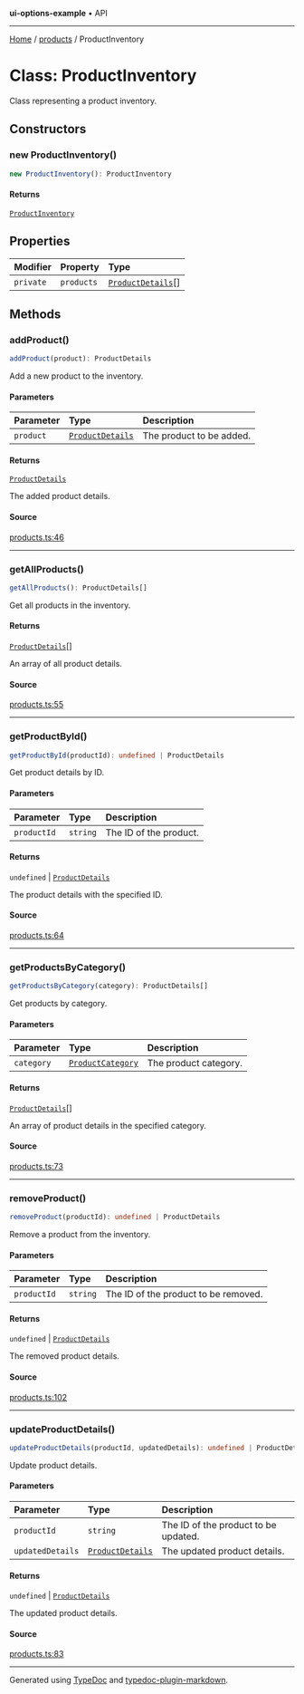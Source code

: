 **ui-options-example** • API

***

[Home](../../README.md) / [products](../README.md) / ProductInventory

# Class: ProductInventory

Class representing a product inventory.

## Constructors

### new ProductInventory()

```ts
new ProductInventory(): ProductInventory
```

#### Returns

[`ProductInventory`](ProductInventory.md)

## Properties

| Modifier | Property | Type |
| :------ | :------ | :------ |
| `private` | `products` | [`ProductDetails`](../interfaces/ProductDetails.md)[] |

## Methods

### addProduct()

```ts
addProduct(product): ProductDetails
```

Add a new product to the inventory.

#### Parameters

| Parameter | Type | Description |
| :------ | :------ | :------ |
| `product` | [`ProductDetails`](../interfaces/ProductDetails.md) | The product to be added. |

#### Returns

[`ProductDetails`](../interfaces/ProductDetails.md)

The added product details.

#### Source

[products.ts:46](https://github.com/tgreyuk/typedoc-plugin-markdown-examples/blob/6bbf2a3/examples/01-typedoc-plugin-markdown/src/products.ts#L46)

***

### getAllProducts()

```ts
getAllProducts(): ProductDetails[]
```

Get all products in the inventory.

#### Returns

[`ProductDetails`](../interfaces/ProductDetails.md)[]

An array of all product details.

#### Source

[products.ts:55](https://github.com/tgreyuk/typedoc-plugin-markdown-examples/blob/6bbf2a3/examples/01-typedoc-plugin-markdown/src/products.ts#L55)

***

### getProductById()

```ts
getProductById(productId): undefined | ProductDetails
```

Get product details by ID.

#### Parameters

| Parameter | Type | Description |
| :------ | :------ | :------ |
| `productId` | `string` | The ID of the product. |

#### Returns

`undefined` \| [`ProductDetails`](../interfaces/ProductDetails.md)

The product details with the specified ID.

#### Source

[products.ts:64](https://github.com/tgreyuk/typedoc-plugin-markdown-examples/blob/6bbf2a3/examples/01-typedoc-plugin-markdown/src/products.ts#L64)

***

### getProductsByCategory()

```ts
getProductsByCategory(category): ProductDetails[]
```

Get products by category.

#### Parameters

| Parameter | Type | Description |
| :------ | :------ | :------ |
| `category` | [`ProductCategory`](../enumerations/ProductCategory.md) | The product category. |

#### Returns

[`ProductDetails`](../interfaces/ProductDetails.md)[]

An array of product details in the specified category.

#### Source

[products.ts:73](https://github.com/tgreyuk/typedoc-plugin-markdown-examples/blob/6bbf2a3/examples/01-typedoc-plugin-markdown/src/products.ts#L73)

***

### removeProduct()

```ts
removeProduct(productId): undefined | ProductDetails
```

Remove a product from the inventory.

#### Parameters

| Parameter | Type | Description |
| :------ | :------ | :------ |
| `productId` | `string` | The ID of the product to be removed. |

#### Returns

`undefined` \| [`ProductDetails`](../interfaces/ProductDetails.md)

The removed product details.

#### Source

[products.ts:102](https://github.com/tgreyuk/typedoc-plugin-markdown-examples/blob/6bbf2a3/examples/01-typedoc-plugin-markdown/src/products.ts#L102)

***

### updateProductDetails()

```ts
updateProductDetails(productId, updatedDetails): undefined | ProductDetails
```

Update product details.

#### Parameters

| Parameter | Type | Description |
| :------ | :------ | :------ |
| `productId` | `string` | The ID of the product to be updated. |
| `updatedDetails` | [`ProductDetails`](../interfaces/ProductDetails.md) | The updated product details. |

#### Returns

`undefined` \| [`ProductDetails`](../interfaces/ProductDetails.md)

The updated product details.

#### Source

[products.ts:83](https://github.com/tgreyuk/typedoc-plugin-markdown-examples/blob/6bbf2a3/examples/01-typedoc-plugin-markdown/src/products.ts#L83)

***

Generated using [TypeDoc](https://typedoc.org) and [typedoc-plugin-markdown](https://typedoc-plugin-markdown.org).
